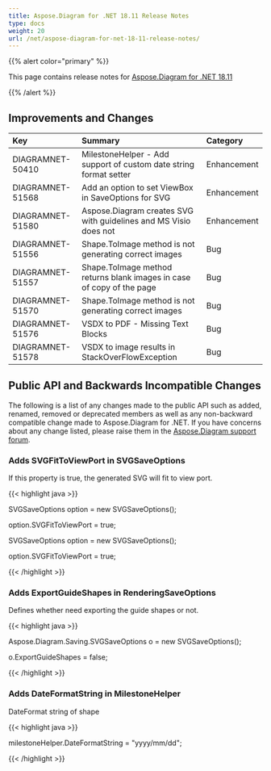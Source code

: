 ```yaml
---
title: Aspose.Diagram for .NET 18.11 Release Notes
type: docs
weight: 20
url: /net/aspose-diagram-for-net-18-11-release-notes/
---
```


{{% alert color="primary" %}} 

This page contains release notes for [Aspose.Diagram for .NET 18.11](https://www.nuget.org/packages/Aspose.Diagram/18.11.0)

{{% /alert %}} 
## **Improvements and Changes**

|**Key**|**Summary**|**Category**|
| :- | :- | :- |
|DIAGRAMNET-50410|MilestoneHelper - Add support of custom date string format setter|Enhancement|
|DIAGRAMNET-51568|Add an option to set ViewBox in SaveOptions for SVG|Enhancement|
|DIAGRAMNET-51580|Aspose.Diagram creates SVG with guidelines and MS Visio does not|Enhancement|
|DIAGRAMNET-51556|Shape.ToImage method is not generating correct images|Bug|
|DIAGRAMNET-51557|Shape.ToImage method returns blank images in case of copy of the page|Bug|
|DIAGRAMNET-51570|Shape.ToImage method is not generating correct images|Bug|
|DIAGRAMNET-51576|VSDX to PDF - Missing Text Blocks|Bug|
|DIAGRAMNET-51578|VSDX to image results in StackOverFlowException|Bug|
## **Public API and Backwards Incompatible Changes**
The following is a list of any changes made to the public API such as added, renamed, removed or deprecated members as well as any non-backward compatible change made to Aspose.Diagram for .NET. If you have concerns about any change listed, please raise them in the [Aspose.Diagram support forum](https://forum.aspose.com/c/diagram).
### **Adds SVGFitToViewPort in SVGSaveOptions**
If this property is true, the generated SVG will fit to view port.

{{< highlight java >}}

 SVGSaveOptions option = new SVGSaveOptions();

option.SVGFitToViewPort = true;

SVGSaveOptions option = new SVGSaveOptions();

option.SVGFitToViewPort = true;

{{< /highlight >}}
### **Adds ExportGuideShapes in RenderingSaveOptions**
Defines whether need exporting the guide shapes or not.

{{< highlight java >}}

 Aspose.Diagram.Saving.SVGSaveOptions o = new SVGSaveOptions();

o.ExportGuideShapes = false;

{{< /highlight >}}
### **Adds DateFormatString in MilestoneHelper**
DateFormat string of shape

{{< highlight java >}}

 milestoneHelper.DateFormatString = "yyyy/mm/dd";

{{< /highlight >}}
